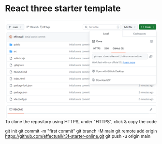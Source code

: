 # React three starter template

![alt text](image.png)
To clone the repository using HTTPS, under "HTTPS", click & copy the code

git init
git commit -m "first commit"
git branch -M main
git remote add origin https://github.com/effectuall/r3f-starter-online.git
git push -u origin main